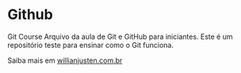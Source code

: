 # Github
Git Course
Arquivo da aula de Git e GitHub para iniciantes.
Este é um repositório teste para ensinar como o Git funciona. 

Saiba mais em [willianjusten.com.br](http://willianjusten.com)
